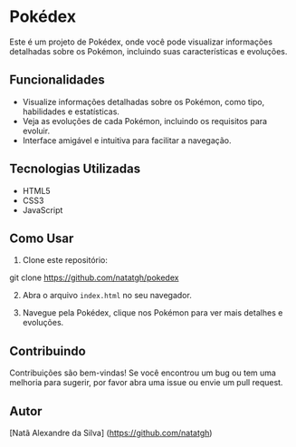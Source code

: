# Pokédex

Este é um projeto de Pokédex, onde você pode visualizar informações detalhadas sobre os Pokémon, incluindo suas características e evoluções.

## Funcionalidades

- Visualize informações detalhadas sobre os Pokémon, como tipo, habilidades e estatísticas.
- Veja as evoluções de cada Pokémon, incluindo os requisitos para evoluir.
- Interface amigável e intuitiva para facilitar a navegação.

## Tecnologias Utilizadas

- HTML5
- CSS3
- JavaScript

## Como Usar

1. Clone este repositório:

git clone https://github.com/natatgh/pokedex

2. Abra o arquivo `index.html` no seu navegador.

3. Navegue pela Pokédex, clique nos Pokémon para ver mais detalhes e evoluções.

## Contribuindo

Contribuições são bem-vindas! Se você encontrou um bug ou tem uma melhoria para sugerir, por favor abra uma issue ou envie um pull request.

## Autor

[Natã Alexandre da Silva] (https://github.com/natatgh)

